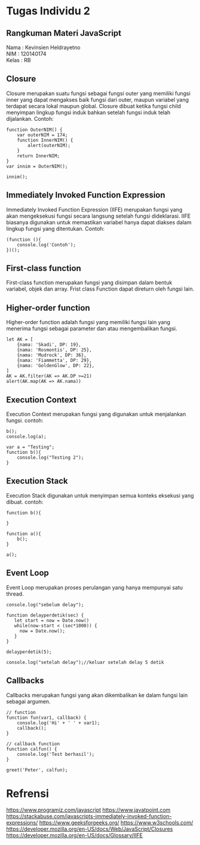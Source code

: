 # Tugas Individu 2
## Rangkuman Materi JavaScript

Nama  : Kevinsien Heldrayetno\
NIM   : 120140174\
Kelas : RB

## Closure
Closure merupakan suatu fungsi sebagai fungsi outer yang memiliki fungsi inner yang dapat mengakses baik fungsi dari outer, maupun variabel yang terdapat secara lokal maupun global. Closure dibuat ketika fungsi child menyimpan lingkup fungsi induk bahkan setelah fungsi induk telah dijalankan.
Contoh:
```
function OuterNIM() {
    var outerNIM = 174;
    function InnerNIM() {
        alert(outerNIM);
    }
    return InnerNIM;
}
var innim = OuterNIM();

innim(); 
```

## Immediately Invoked Function Expression
Immediately Invoked Function Expression (IIFE) merupakan fungsi yang akan mengeksekusi fungsi secara langsung setelah fungsi dideklarasi. IIFE biasanya digunakan untuk memastikan variabel hanya dapat diakses dalam lingkup fungsi yang ditentukan.
Contoh:
```
(function (){
    console.log('Contoh');
})();
```

## First-class function
First-class function merupakan fungsi yang disimpan dalam bentuk variabel, objek dan array. Frist class Function dapat direturn oleh fungsi lain.

## Higher-order function
Higher-order function adalah fungsi yang memiliki fungsi lain yang menerima fungsi sebagai parameter dan atau mengembalikan fungsi.
```
let AK = [
    {nama: 'Skadi', DP: 19},
    {nama: 'Rosmontis', DP: 25},
    {nama: 'Mudrock', DP: 36},
    {nama: 'Fiammetta', DP: 29},
    {nama: 'GoldenGlow', DP: 22},
]
AK = AK.filter(AK => AK.DP >=21)
alert(AK.map(AK => AK.nama))
```

## Execution Context
Execution Context merupakan fungsi yang digunakan untuk menjalankan fungsi.
contoh:
```
b();
console.log(a);

var a = "Testing";
function b(){
    console.log("Testing 2");
}
```


## Execution Stack
Execution Stack digunakan untuk menyimpan semua konteks eksekusi yang dibuat.
contoh:
```
function b(){

}

function a(){
    b();
}

a();
```

## Event Loop
Event Loop merupakan proses perulangan yang hanya mempunyai satu thread.
```
console.log("sebelum delay");
  
function delayperdetik(sec) {
   let start = now = Date.now()
   while(now-start < (sec*1000)) {
     now = Date.now();
   }
}
  
delayperdetik(5);
  
console.log("setelah delay");//keluar setelah delay 5 detik
```
## Callbacks
Callbacks merupakan fungsi yang akan dikembalikan ke dalam fungsi lain sebagai argumen.
```
// function
function fun(var1, callback) {
    console.log('Hi' + ' ' + var1);
    callback();
}

// callback function
function calfun() {
    console.log('Test berhasil');
}

greet('Peter', calfun);
```


# Refrensi
https://www.programiz.com/javascript
https://www.javatpoint.com
https://stackabuse.com/javascripts-immediately-invoked-function-expressions/
https://www.geeksforgeeks.org/
https://www.w3schools.com/
https://developer.mozilla.org/en-US/docs/Web/JavaScript/Closures
https://developer.mozilla.org/en-US/docs/Glossary/IIFE

